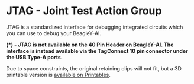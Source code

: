 <!--
---
name: JTAG*
class: interface
type: pinout
description: BeagleY-AI JTAG pins
-->
# JTAG - Joint Test Action Group

JTAG is a standardized interface for debugging integrated circuits which you can use to debug your BeagleY-AI.

**(*) - JTAG is not available on the 40 Pin Header on BeagleY-AI.  The interface is instead available via the TagConnect 10 pin connector under the USB Type-A ports.**

Due to space constraints, the original retaining clips will not fit, but a 3D printable version is [available on Printables](https://www.printables.com/model/879533-beagley-ai-tagconnect-clip-10pin).